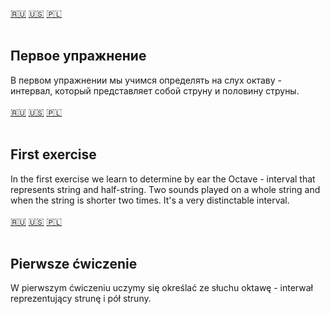 <span id="ru"><a href="#ru" style="transform: scale(2);">🇷🇺</a> <a href="#en" style="transform: scale(1);">🇺🇸</a> <a href="#pl" style="transform: scale(1);">🇵🇱</a> </span><br><br>
## Первое упражнение

В первом упражнении мы учимся определять на слух октаву - интервал, который представляет собой струну и половину струны.<br><br>
<span id="en"><a href="#ru" style="transform: scale(1);">🇷🇺</a> <a href="#en" style="transform: scale(2);">🇺🇸</a> <a href="#pl" style="transform: scale(1);">🇵🇱</a> </span><br><br>
## First exercise

In the first exercise we learn to determine  by ear the Octave  -  interval that represents string and half-string.
Two sounds played on a whole string and when the string is shorter two times.
It's a very distinctable interval.<br><br>
<span id="pl"><a href="#ru" style="transform: scale(1);">🇷🇺</a> <a href="#en" style="transform: scale(1);">🇺🇸</a> <a href="#pl" style="transform: scale(2);">🇵🇱</a> </span><br><br>
## Pierwsze ćwiczenie

W pierwszym ćwiczeniu uczymy się określać ze słuchu oktawę - interwał reprezentujący strunę i pół struny.<br><br>
